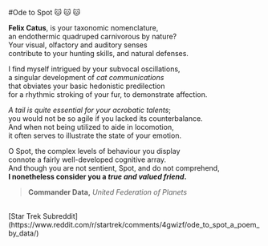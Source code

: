 #Ode to Spot
:cat: :cat: :cat:

**Felix Catus**, is your taxonomic nomenclature,  
an endothermic quadruped carnivorous by nature?  
Your visual, olfactory and auditory senses  
contribute to your hunting skills, and natural defenses.

I find myself intrigued by your subvocal oscillations,  
a singular development of *cat communications*  
that obviates your basic hedonistic predilection  
for a rhythmic stroking of your fur, to demonstrate affection.

*A tail is quite essential for your acrobatic talents*;  
you would not be so agile if you lacked its counterbalance.  
And when not being utilized to aide in locomotion,  
it often serves to illustrate the state of your emotion.

O Spot, the complex levels of behaviour you display  
connote a fairly well-developed cognitive array.  
And though you are not sentient, Spot, and do not comprehend,  
**I nonetheless consider you a _true and valued friend_.**

> **Commander Data,** _United Federation of Planets_

<br>
[Star Trek Subreddit](https://www.reddit.com/r/startrek/comments/4gwizf/ode_to_spot_a_poem_by_data/)

